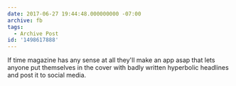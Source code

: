 ```yaml
---
date: 2017-06-27 19:44:48.000000000 -07:00
archive: fb
tags: 
  - Archive Post
id: '1498617888'
---
```


If time magazine has any sense at all they'll make an app asap that lets anyone put themselves in the cover with badly written hyperbolic headlines and post it to social media.
